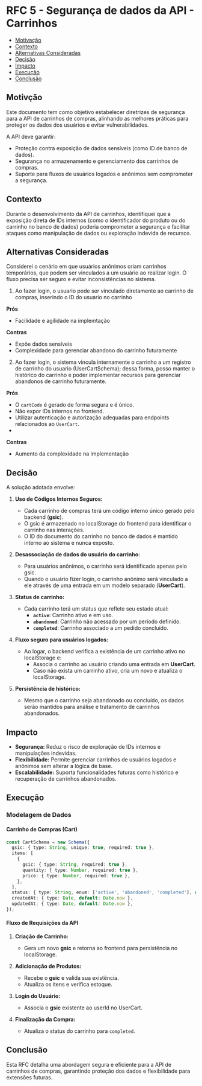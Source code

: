 # RFC 5 - Segurança de dados da API - Carrinhos

- [Motivação](#motivação)
- [Contexto](#contexto)
- [Alternativas Consideradas](#alternativas-consideradas)
- [Decisão](#decisão)
- [Impacto](#impacto)
- [Execução](#execução)
- [Conclusão](#conclusão)

## Motivção

Este documento tem como objetivo estabelecer diretrizes de segurança para a API de carrinhos de compras, alinhando as melhores práticas para proteger os dados dos usuários e evitar vulnerabilidades.

A API deve garantir:
- Proteção contra exposição de dados sensíveis (como ID de banco de dados).
- Segurança no armazenamento e gerenciamento dos carrinhos de compras.
- Suporte para fluxos de usuários logados e anônimos sem comprometer a segurança.

## Contexto

Durante o desenvolvimento da API de carrinhos, identifiquei que a exposição direta de IDs internos (como o identificador do produto ou do carrinho no banco de dados) poderia comprometer a segurança e facilitar ataques como manipulação de dados ou exploração indevida de recursos.


## Alternativas Consideradas

Considerei o cenário em que usuários anônimos criam carrinhos temporários, que podem ser vinculados a um usuário ao realizar login. O fluxo precisa ser seguro e evitar inconsistências no sistema.

1. Ao fazer login, o usuario pode ser vinculado diretamente ao carrinho de compras, inserindo o ID do usuario no carrinho

**Prós**
- Facilidade e agilidade na implemtação

**Contras**
- Expõe dados sensíveis
- Complexidade para gerenciar abandono do carrinho futuramente

2. Ao fazer login, o sistema vincula internamente o carrinho a um registro de carrinho do usuario (UserCartSchema); dessa forma, posso manter o histórico do carrinho e poder implementar recursos para gerenciar abandonos de carrinho futuramente.

**Prós**
- O `cartCode` é gerado de forma segura e é único.
- Não expor IDs internos no frontend.
- Utilizar autenticação e autorização adequadas para endpoints relacionados ao `UserCart`.
- 
**Contras**
- Aumento da complexidade na implementação

## Decisão

A solução adotada envolve:

1. **Uso de Códigos Internos Seguros:**
   - Cada carrinho de compras terá um código interno único gerado pelo backend (**gsic**).
   - O gsic é armazenado no localStorage do frontend para identificar o carrinho nas interações.
   - O ID do documento do carrinho no banco de dados é mantido interno ao sistema e nunca exposto.

2. **Desassociação de dados do usuário do carrinho:**
   - Para usuários anônimos, o carrinho será identificado apenas pelo gsic.
   - Quando o usuário fizer login, o carrinho anônimo será vinculado a ele através de uma entrada em um modelo separado (**UserCart**).

3. **Status de carrinho:**
   - Cada carrinho terá um status que reflete seu estado atual:
     - **`active`**: Carrinho ativo e em uso.
     - **`abandoned`**: Carrinho não acessado por um período definido.
     - **`completed`**: Carrinho associado a um pedido concluído.

4. **Fluxo seguro para usuários logados:**
   - Ao logar, o backend verifica a existência de um carrinho ativo no localStorage e:
     - Associa o carrinho ao usuário criando uma entrada em **UserCart**.
     - Caso não exista um carrinho ativo, cria um novo e atualiza o localStorage.

5. **Persistência de histórico:**
   - Mesmo que o carrinho seja abandonado ou concluído, os dados serão mantidos para análise e tratamento de carrinhos abandonados.

## Impacto

- **Segurança:** Reduz o risco de exploração de IDs internos e manipulações indevidas.
- **Flexibilidade:** Permite gerenciar carrinhos de usuários logados e anônimos sem alterar a lógica de base.
- **Escalabilidade:** Suporta funcionalidades futuras como histórico e recuperação de carrinhos abandonados.

## Execução

### Modelagem de Dados

#### Carrinho de Compras (Cart)
```typescript
const CartSchema = new Schema({
  gsic: { type: String, unique: true, required: true },
  items: [
    {
      gsic: { type: String, required: true },
      quantity: { type: Number, required: true },
      price: { type: Number, required: true },
    },
  ],
  status: { type: String, enum: ['active', 'abandoned', 'completed'], default: 'active' },
  createdAt: { type: Date, default: Date.now },
  updatedAt: { type: Date, default: Date.now },
});
```

#### Fluxo de Requisições da API

1. **Criação de Carrinho:**
   - Gera um novo **gsic** e retorna ao frontend para persistência no localStorage.

2. **Adicionação de Produtos:**
   - Recebe o **gsic** e valida sua existência.
   - Atualiza os itens e verifica estoque.

3. **Login do Usuário:**
   - Associa o **gsic** existente ao userId no UserCart.

4. **Finalização da Compra:**
   - Atualiza o status do carrinho para `completed`.

## Conclusão

Esta RFC detalha uma abordagem segura e eficiente para a API de carrinhos de compras, garantindo proteção dos dados e flexibilidade para extensões futuras.

